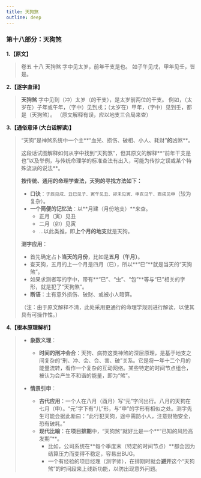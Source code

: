 ```yaml
---
title: 天狗煞
outline: deep
---
```

  
### **第十八部分：天狗煞**

**1.【原文】**
> 卷五 十八 天狗煞
> 字中见太岁，前年干支是也。
> 如子午见戌，甲年见壬，皆是。

**2.【逐字直译】**
> **天狗煞**
> 字中见到（冲）太岁（的干支），是太岁前两位的干支。
> 例如，（太岁在）子年或午年，（字中）见到戌；（太岁在）甲年，（字中）见到壬，都是（天狗煞）。
> （原文解释有误，应以地支三合局来查）

**3.【通俗意译 (大白话解读)】**
> “天狗”是神煞系统中一个主**“血光、损伤、破相、小人、耗财”**的**凶煞**。
> 
> 这段话试图解释如何从字中找到“天狗煞”，但其原文的解释**“前年干支是也”以及举例，与传统命理学的标准查法有出入，可能为传抄之误或某个特殊流派的说法**。
> 
> **按传统、通用的命理学查法，天狗的寻找方法如下：**
> *   **口诀**：`子辰见戌、丑巳见子、寅午见丑、卯未见寅、申亥见午、酉戌见申`（较为复杂）。
> *   **一个简便的记忆法**：以**月建（月份地支）**来查。
>     *   正月（寅）见丑
>     *   二月（卯）见寅
>     *   ...以此类推，即**上个月的地支**就是天狗。
> 
> **测字应用**：
> *   首先确定占卜**当天的月份**，比如是**五月（午月）**。
> *   查天狗，五月的上一个月是四月（巳），所以**“巳”**就是当天的“天狗煞”。
> *   如果求测者写的字中，带有**“巳”、“虫”、“包”**等与“巳”相关的字形，就是犯了“天狗煞”。
> *   **断语**：主有意外损伤、破财、或被小人暗算。
> 
> （注：由于原文解释不清，此处采用更通行的命理学规则进行解读，以使其具有可操作性。）

**4.【根本原理解析】**
> *   **象数义理**：
>     *   **时间的刑冲会合**：天狗、病符这类神煞的深层原理，是基于地支之间复杂的“刑、冲、会、合、害、破”关系。它是将一年十二个月的能量流转，看作一个复杂的互动网络。某些特定的时间节点组合，被认为会产生不和谐的能量，即为“煞”。
> 
> *   **情景引申**：
>     *   **古代应用**：一个人在八月（酉月）写“元”字问出行。八月的天狗在七月（申）。“元”字下有“儿”形，与“申”的字形有相似之处。测字先生可能会据此断曰：“此行犯天狗，途中需防小人，注意财物安全，恐有破耗。”
>     *   **现代比喻**：在**项目排期**中，“天狗煞”就好比是一个**“已知的风险高发期”**。
>         *   比如，公司系统在**每个季度末（特定的时间节点）**都会因为结算压力而变得不稳定，容易出BUG。
>         *   一个有经验的项目经理（测字师），在排期时就会**避开**这个“天狗煞”的时间段来上线新功能，以防出现意外问题。
